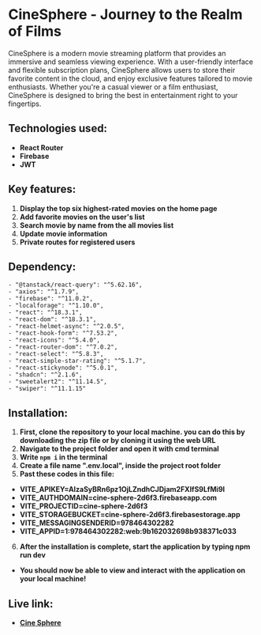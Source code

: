 # CineSphere - Journey to the Realm of Films

CineSphere is a modern movie streaming platform that provides an immersive and seamless viewing experience. With a user-friendly interface and flexible subscription plans, CineSphere allows users to store their favorite content in the cloud, and enjoy exclusive features tailored to movie enthusiasts. Whether you're a casual viewer or a film enthusiast, CineSphere is designed to bring the best in entertainment right to your fingertips.

## Technologies used:
- **React Router**
- **Firebase**
- **JWT**

## Key features:
1. **Display the top six highest-rated movies on the home page**
2. **Add favorite movies on the user's list**
3. **Search movie by name from the all movies list**
4. **Update movie information**
5. **Private routes for registered users**

## Dependency:
    - "@tanstack/react-query": "^5.62.16",
    - "axios": "^1.7.9",
    - "firebase": "^11.0.2",
    - "localforage": "^1.10.0",
    - "react": "^18.3.1",
    - "react-dom": "^18.3.1",
    - "react-helmet-async": "^2.0.5",
    - "react-hook-form": "^7.53.2",
    - "react-icons": "^5.4.0",
    - "react-router-dom": "^7.0.2",
    - "react-select": "^5.8.3",
    - "react-simple-star-rating": "^5.1.7",
    - "react-stickynode": "^5.0.1",
    - "shadcn": "^2.1.6",
    - "sweetalert2": "^11.14.5",
    - "swiper": "^11.1.15"

## Installation:
1. **First, clone the repository to your local machine. you can do this by downloading the zip file or by cloning it using the web URL**
2. **Navigate to the project folder and open it with cmd terminal**
3. **Write <code>npm i</code> in the terminal**
4. **Create a file name ".env.local", inside the project root folder**
5. **Past these codes in this file:**
- **VITE_APIKEY=AIzaSyBRn6pz1OjLZndhCJDjam2FXIfS9LfMi9I**
- **VITE_AUTHDOMAIN=cine-sphere-2d6f3.firebaseapp.com**
- **VITE_PROJECTID=cine-sphere-2d6f3**
- **VITE_STORAGEBUCKET=cine-sphere-2d6f3.firebasestorage.app**
- **VITE_MESSAGINGSENDERID=978464302282**
- **VITE_APPID=1:978464302282:web:9b162032698b938371c033**
6. **After the installation is complete, start the application by typing npm run dev**

- **You should now be able to view and interact with the application on your local machine!**

##  Live link:
- **[Cine Sphere](https://cine-sphere-2d6f3.web.app)**
